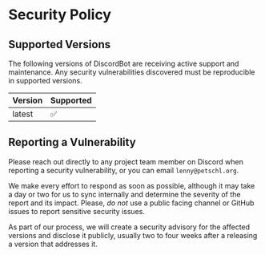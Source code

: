 # Security Policy

## Supported Versions

The following versions of DiscordBot are receiving active support and maintenance. Any security vulnerabilities discovered must be reproducible in supported versions.

| Version | Supported          |
|---------|--------------------|
| latest  | :white_check_mark: |


## Reporting a Vulnerability

Please reach out directly to any project team member on Discord when reporting a security vulnerability, or you can email `lenny@petschl.org`.

We make every effort to respond as soon as possible, although it may take a day or two for us to sync internally and determine the severity of the report and its impact. Please, _do not_ use a public facing channel or GitHub issues to report sensitive security issues.

As part of our process, we will create a security advisory for the affected versions and disclose it publicly, usually two to four weeks after a releasing a version that addresses it.